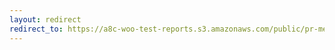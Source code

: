 ```yaml
---
layout: redirect
redirect_to: https://a8c-woo-test-reports.s3.amazonaws.com/public/pr-merge/40579/api/index.html
---
```

